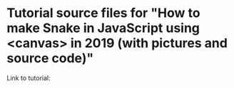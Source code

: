 # Tutorial source files for "How to make Snake in JavaScript using &lt;canvas&gt; in 2019 (with pictures and source code)"

Link to tutorial: 
